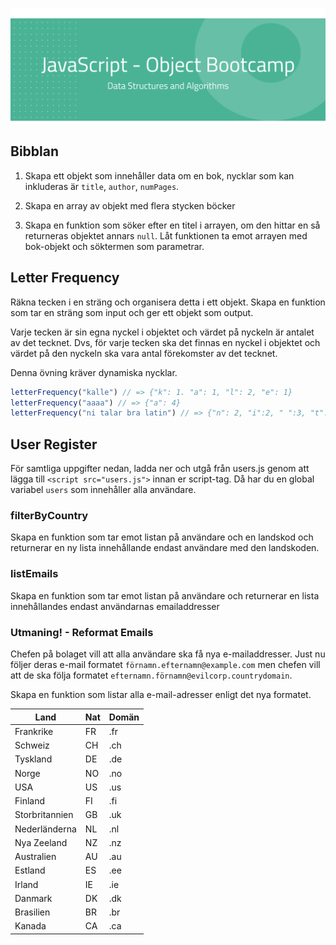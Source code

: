 ![](poster.png)

## Bibblan

1. Skapa ett objekt som innehåller data om en bok, nycklar som kan inkluderas är `title`, `author`, `numPages`.

2. Skapa en array av objekt med flera stycken böcker

3. Skapa en funktion som söker efter en titel i arrayen, om den hittar en så returneras objektet annars `null`. Låt funktionen ta emot arrayen med bok-objekt och söktermen som parametrar.


## Letter Frequency
Räkna tecken i en sträng och organisera detta i ett objekt.
Skapa en funktion som tar en sträng som input och ger ett objekt som output.

Varje tecken är sin egna nyckel i objektet och värdet på nyckeln är antalet av det tecknet. Dvs, för varje tecken ska det finnas en nyckel i objektet och värdet på den nyckeln ska vara antal förekomster av det tecknet.

Denna övning kräver dynamiska nycklar.

```js
letterFrequency("kalle") // => {"k": 1. "a": 1, "l": 2, "e": 1}
letterFrequency("aaaa") // => {"a": 4}
letterFrequency("ni talar bra latin") // => {"n": 2, "i":2, " ":3, "t":2, "a":4,"l": 2,"r":2", "b":1 }
```


## User Register
För samtliga uppgifter nedan, ladda ner och utgå från users.js genom att lägga till 
`<script src="users.js">` innan er script-tag. Då har du en global variabel `users` som innehåller alla användare.

### filterByCountry

Skapa en funktion som tar emot listan på användare och en landskod och returnerar en ny lista innehållande endast användare med den landskoden.

### listEmails

Skapa en funktion som tar emot listan på användare och returnerar en lista innehållandes endast användarnas emailaddresser

### Utmaning! - Reformat Emails
Chefen på bolaget vill att alla användare ska få nya e-mailaddresser.
Just nu följer deras e-mail formatet `förnamn.efternamn@example.com` 
men chefen vill att de ska följa formatet `efternamn.förnamn@evilcorp.countrydomain`.

Skapa en funktion som listar alla e-mail-adresser enligt det nya formatet.

| Land | Nat | Domän |
| ---- | ---- | ---- |
| Frankrike | FR | .fr |
| Schweiz | CH | .ch |
| Tyskland | DE | .de |
| Norge | NO | .no |
| USA | US | .us |
| Finland | FI | .fi |
| Storbritannien | GB | .uk |
| Nederländerna | NL | .nl |
| Nya Zeeland | NZ | .nz |
| Australien | AU | .au |
| Estland | ES | .ee |
| Irland | IE | .ie |
| Danmark | DK | .dk |
| Brasilien | BR | .br |
| Kanada | CA | .ca |
